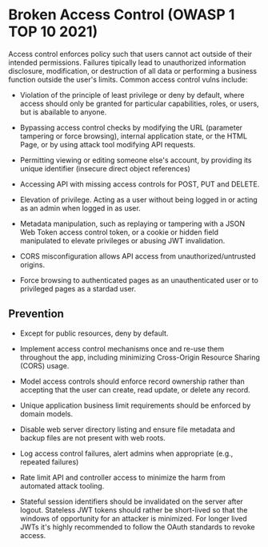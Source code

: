 # Broken Access Control (OWASP 1 TOP 10 2021)

Access control enforces policy such that users cannot act outside of their intended permissions. Failures tipically lead to unauthorized information disclosure, modification, or destruction of all data or performing a business function outside the user's limits. Common access control vulns include:

- Violation of the principle of least privilege or deny by default, where access should only be granted for particular capabilities, roles, or users, but is abailable to anyone.

- Bypassing access control checks by modifying the URL (parameter tampering or force browsing), internal application state, or the HTML Page, or by using attack tool modifying API requests.

- Permitting viewing or editing someone else's account, by providing its unique identifier (insecure direct object references)

- Accessing API with missing access controls for POST, PUT and DELETE.

- Elevation of privilege. Acting as a user without being logged in or acting as an admin when logged in as user.

- Metadata manipulation, such as replaying or tampering with a JSON Web Token access control token, or a cookie or hidden field manipulated to elevate privileges or abusing JWT invalidation.

- CORS misconfiguration allows API access from unauthorized/untrusted origins.

- Force browsing to authenticated pages as an unauthenticated user or to privileged pages as a stardad user.

## Prevention

- Except for public resources, deny by default.

- Implement access control mechanisms once and re-use them throughout the app, including minimizing Cross-Origin Resource Sharing (CORS) usage.

- Model access controls should enforce record ownership rather than accepting that the user can create, read update, or delete any record.

- Unique application business limit requirements should be enforced by domain models.

- Disable web server directory listing and ensure file metadata and backup files are not present with web roots.

- Log access control failures, alert admins when appropriate (e.g., repeated failures)

- Rate limit API and controller access to minimize the harm from automated attack tooling.

- Stateful session identifiers should be invalidated on the server after logout. Stateless JWT tokens should rather be short-lived so that the windows of opportunity for an attacker is minimized. For longer lived JWTs it's highly recommended to follow the OAuth standards to revoke access.
